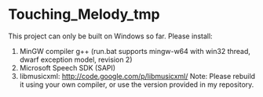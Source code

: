 Touching_Melody_tmp
===================

This project can only be built on Windows so far. Please install:
1. MinGW compiler g++ (run.bat supports mingw-w64 with win32 thread, dwarf exception model, revision 2)
2. Microsoft Speech SDK (SAPI)
3. libmusicxml: http://code.google.com/p/libmusicxml/
   Note: Please rebuild it using your own compiler, or use the version provided in my repository.
